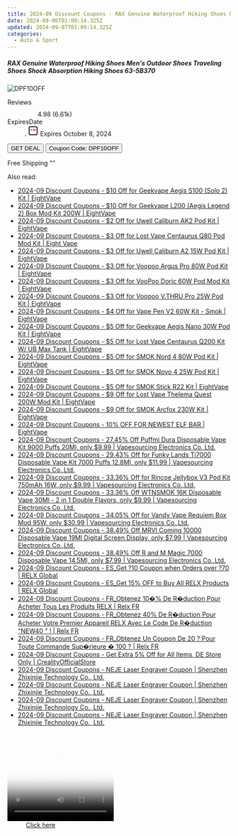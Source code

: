 ```yaml
---
title: 2024-09 Discount Coupons - RAX Genuine Waterproof Hiking Shoes Men's Outdoor Shoes Traveling Shoes Shock Absorption Hiking Shoes 63-5B370 | Gshopper
date: 2024-09-06T01:09:14.325Z
updated: 2024-09-07T01:09:14.325Z
categories:
  - Auto & Sport
---
```



<div class="max-w-4xl mx-auto grid grid-cols-1 lg:max-w-5xl lg:gap-x-20 lg:grid-cols-2">
  <div class="relative p-3 col-start-1 row-start-1 flex flex-col-reverse rounded-lg bg-gradient-to-t from-black/75 via-black/0 sm:bg-none sm:row-start-2 sm:p-0 lg:row-start-1">
    <h5 class="mt-1 text-lg font-semibold text-white sm:text-slate-900 md:text-2xl dark:sm:text-white">RAX Genuine Waterproof Hiking Shoes Men&#39;s Outdoor Shoes Traveling Shoes Shock Absorption Hiking Shoes 63-5B370</h5>
  </div>
  
  <div class="col-start-1 col-end-3 row-start-1 grid gap-4 sm:mb-6 sm:grid-cols-4 lg:col-start-2 lg:row-span-6 lg:row-end-6 lg:mb-0 lg:gap-6">
      <img src="&quot;&quot;" onClick="javascript:window.open(decodeURIComponent('%22https%3A%2F%2Fwww.shareasale.com%2Fu.cfm%3Fd%3D1118054%26m%3D97331%26u%3D4338022%22'), '_blank');void(0);" alt="DPF10OFF" class="h-60 w-full rounded-lg object-cover sm:col-span-2 sm:h-52 lg:col-span-full" loading="lazy" />
    
  </div>
  <dl class="row-start-2 mt-4 flex items-center text-xs font-medium sm:row-start-3 sm:mt-1 md:mt-2.5 lg:row-start-2">
    <dt class="sr-only">Reviews</dt>
    <dd class="flex items-center text-indigo-600 dark:text-indigo-400">
      <svg width="24" height="24" fill="none" aria-hidden="true" class="mr-1 stroke-current dark:stroke-indigo-500">
        <path d="m12 5 2 5h5l-4 4 2.103 5L12 16l-5.103 3L9 14l-4-4h5l2-5Z" stroke-width="2" stroke-linecap="round" stroke-linejoin="round" />
      </svg>
      <span>4.98 <span class="font-normal text-slate-400">(6.61k)</span></span>
    </dd>
    <dt class="sr-only">ExpiresDate</dt>
    <dd class="flex items-center">
      <svg width="2" height="2" aria-hidden="true" fill="currentColor" class="mx-3 text-slate-300">
        <circle cx="1" cy="1" r="1" />
      </svg>
      <svg width="24" height="24" viewBox="0 0 24 24" fill="none" stroke="currentColor" stroke-width="2">
        <rect x="3" y="3" width="18" height="18" rx="2" fill="#fff" />
        <path d="M6 10L18 10" stroke="red" stroke-width="2" fill="none" />
        <path d="M10 6L10 18" stroke="#fff" stroke-width="2" fill="none" />
      </svg>
      Expires October 8, 2024    </dd>
  </dl>
  <div class="col-start-1 row-start-3 mt-4 self-center sm:col-start-2 sm:row-span-2 sm:row-start-2 sm:mt-0 lg:col-start-1 lg:row-start-3 lg:row-end-4 lg:mt-6">
    <button type="button" onClick="javascript:window.open(decodeURIComponent('%22https%3A%2F%2Fwww.shareasale.com%2Fu.cfm%3Fd%3D1118054%26m%3D97331%26u%3D4338022%22'), '_blank');void(0);" class="rounded-lg bg-red-600 px-3 py-2 text-sm font-medium leading-6 text-white">GET DEAL</button>
    <button type="button" onClick="javascript:window.open(decodeURIComponent('%22https%3A%2F%2Fwww.shareasale.com%2Fu.cfm%3Fd%3D1118054%26m%3D97331%26u%3D4338022%22'), '_blank');void(0);" class="border-dashed border-2 border-indigo-600 bg-green-100 text-sm leading-6 font-medium py-2 px-3 rounded-lg">Coupon Code: DPF10OFF</button>
  </div>
  <p class="col-start-1 mt-4 text-sm leading-6 sm:col-span-2 lg:col-span-1 lg:row-start-4 lg:mt-6 dark:text-slate-400">
    Free Shipping 
""  </p>
</div>
<span class="atpl-alsoreadstyle">Also read:</span>
<div><ul>
<li><a href="https://coupons.techidaily.com/coupon-1107748-share-59344-sale/"><u>2024-09 Discount Coupons - $10 Off for Geekvape Aegis S100 (Solo 2) Kit | EightVape</u></a></li>
<li><a href="https://coupons.techidaily.com/coupon-1108187-share-59344-sale/"><u>2024-09 Discount Coupons - $10 Off for Geekvape L200 (Aegis Legend 2) Box Mod Kit 200W | EightVape</u></a></li>
<li><a href="https://coupons.techidaily.com/coupon-1107746-share-59344-sale/"><u>2024-09 Discount Coupons - $2 Off for Uwell Caliburn AK2 Pod Kit | EightVape</u></a></li>
<li><a href="https://coupons.techidaily.com/coupon-1106046-share-59344-sale/"><u>2024-09 Discount Coupons - $3 Off for Lost Vape Centaurus Q80 Pod Mod Kit | Eight Vape</u></a></li>
<li><a href="https://coupons.techidaily.com/coupon-1107750-share-59344-sale/"><u>2024-09 Discount Coupons - $3 Off for Uwell Caliburn A2 15W Pod Kit | EightVape</u></a></li>
<li><a href="https://coupons.techidaily.com/coupon-1107749-share-59344-sale/"><u>2024-09 Discount Coupons - $3 Off for Voopoo Argus Pro 80W Pod Kit | EightVape</u></a></li>
<li><a href="https://coupons.techidaily.com/coupon-1107747-share-59344-sale/"><u>2024-09 Discount Coupons - $3 Off for VooPoo Doric 60W Pod Mod Kit | EightVape</u></a></li>
<li><a href="https://coupons.techidaily.com/coupon-1108184-share-59344-sale/"><u>2024-09 Discount Coupons - $3 Off for Voopoo V.THRU Pro 25W Pod Kit | EightVape</u></a></li>
<li><a href="https://coupons.techidaily.com/coupon-1108191-share-59344-sale/"><u>2024-09 Discount Coupons - $4 Off for Vape Pen V2 60W Kit - Smok | EightVape</u></a></li>
<li><a href="https://coupons.techidaily.com/coupon-1108185-share-59344-sale/"><u>2024-09 Discount Coupons - $5 Off for Geekvape Aegis Nano 30W Pod Kit | EightVape</u></a></li>
<li><a href="https://coupons.techidaily.com/coupon-1106054-share-59344-sale/"><u>2024-09 Discount Coupons - $5 Off for Lost Vape Centaurus Q200 Kit W/ UB Max Tank | EightVape</u></a></li>
<li><a href="https://coupons.techidaily.com/coupon-1108190-share-59344-sale/"><u>2024-09 Discount Coupons - $5 Off for SMOK Nord 4 80W Pod Kit | EightVape</u></a></li>
<li><a href="https://coupons.techidaily.com/coupon-1108189-share-59344-sale/"><u>2024-09 Discount Coupons - $5 Off for SMOK Novo 4 25W Pod Kit | EightVape</u></a></li>
<li><a href="https://coupons.techidaily.com/coupon-1108186-share-59344-sale/"><u>2024-09 Discount Coupons - $5 Off for SMOK Stick R22 Kit | EightVape</u></a></li>
<li><a href="https://coupons.techidaily.com/coupon-1107751-share-59344-sale/"><u>2024-09 Discount Coupons - $9 Off for Lost Vape Thelema Quest 200W Mod Kit | EightVape</u></a></li>
<li><a href="https://coupons.techidaily.com/coupon-1108188-share-59344-sale/"><u>2024-09 Discount Coupons - $9 Off for SMOK Arcfox 230W Kit | EightVape</u></a></li>
<li><a href="https://coupons.techidaily.com/coupon-1106030-share-59344-sale/"><u>2024-09 Discount Coupons - 10% OFF FOR NEWEST ELF BAR | EightVape</u></a></li>
<li><a href="https://coupons.techidaily.com/coupon-1062144-share-90958-sale/"><u>2024-09 Discount Coupons - 27.45% Off Puffmi Dura Disposable Vape Kit 9000 Puffs 20Ml, only $9.99 | Vapesourcing Electronics Co.,Ltd.</u></a></li>
<li><a href="https://coupons.techidaily.com/coupon-1061568-share-90958-sale/"><u>2024-09 Discount Coupons - 29.43% Off for Funky Lands Ti7000 Disposable Vape Kit 7000 Puffs 12.8Ml, only $11.99 | Vapesourcing Electronics Co.,Ltd.</u></a></li>
<li><a href="https://coupons.techidaily.com/coupon-1042245-share-90958-sale/"><u>2024-09 Discount Coupons - 33.36% Off for Rincoe Jellybox V3 Pod Kit 750mAh 16W, only $9.99 | Vapesourcing Electronics Co.,Ltd.</u></a></li>
<li><a href="https://coupons.techidaily.com/coupon-1094184-share-90958-sale/"><u>2024-09 Discount Coupons - 33.36% Off WTNSMOK 16K Disposable Vape 30Ml - 2 in 1 Double Flavors, only $9.99 | Vapesourcing Electronics Co.,Ltd.</u></a></li>
<li><a href="https://coupons.techidaily.com/coupon-1035470-share-90958-sale/"><u>2024-09 Discount Coupons - 34.05% Off for Vandy Vape Requiem Box Mod 95W, only $30.99 | Vapesourcing Electronics Co.,Ltd.</u></a></li>
<li><a href="https://coupons.techidaily.com/coupon-1083220-share-90958-sale/"><u>2024-09 Discount Coupons - 38.49% Off MRVI Coming 10000 Disposable Vape 19Ml Digital Screen Display, only $7.99 | Vapesourcing Electronics Co.,Ltd.</u></a></li>
<li><a href="https://coupons.techidaily.com/coupon-1072925-share-90958-sale/"><u>2024-09 Discount Coupons - 38.49% Off R and M Magic 7000 Disposable Vape 14.5Ml, only $7.99 | Vapesourcing Electronics Co.,Ltd.</u></a></li>
<li><a href="https://coupons.techidaily.com/coupon-993077-share-92020-sale/"><u>2024-09 Discount Coupons - ES_Get ?10 Coupon when Orders over ?70 | RELX Global</u></a></li>
<li><a href="https://coupons.techidaily.com/coupon-999926-share-92020-sale/"><u>2024-09 Discount Coupons - ES_Get 15% OFF to Buy All RELX Products | RELX Global</u></a></li>
<li><a href="https://coupons.techidaily.com/coupon-987414-share-92020-sale/"><u>2024-09 Discount Coupons - FR_Obtenez 10�% De R�duction Pour Acheter Tous Les Produits RELX | Relx FR</u></a></li>
<li><a href="https://coupons.techidaily.com/coupon-987412-share-92020-sale/"><u>2024-09 Discount Coupons - FR_Obtenez 40% De R�duction Pour Acheter Votre Premier Appareil RELX Avec Le Code De R�duction "NEW40 " ! | Relx FR</u></a></li>
<li><a href="https://coupons.techidaily.com/coupon-993074-share-92020-sale/"><u>2024-09 Discount Coupons - FR_Obtenez Un Coupon De 20 ? Pour Toute Commande Sup�rieure � 100 ? | Relx FR</u></a></li>
<li><a href="https://coupons.techidaily.com/coupon-1106028-share-124834-sale/"><u>2024-09 Discount Coupons - Get Extra 5% Off for All Items, DE Store Only | CrealityOfficialStore</u></a></li>
<li><a href="https://coupons.techidaily.com/coupon-1039032-share-101855-sale/"><u>2024-09 Discount Coupons - NEJE Laser Engraver Coupon | Shenzhen Zhixinjie Technology Co., Ltd.</u></a></li>
<li><a href="https://coupons.techidaily.com/coupon-1039033-share-101855-sale/"><u>2024-09 Discount Coupons - NEJE Laser Engraver Coupon | Shenzhen Zhixinjie Technology Co., Ltd.</u></a></li>
<li><a href="https://coupons.techidaily.com/coupon-1070219-share-101855-sale/"><u>2024-09 Discount Coupons - NEJE Laser Engraver Coupon | Shenzhen Zhixinjie Technology Co., Ltd.</u></a></li>
<li><a href="https://coupons.techidaily.com/coupon-1070220-share-101855-sale/"><u>2024-09 Discount Coupons - NEJE Laser Engraver Coupon | Shenzhen Zhixinjie Technology Co., Ltd.</u></a></li>
</ul></div>

<ins class="adsbygoogle"
      style="display:block"
      data-ad-client="ca-pub-7571918770474297"
      data-ad-slot="8358498916"
      data-ad-format="auto"
      data-full-width-responsive="true"></ins>
<!-- affiliate ads begin -->
<span id="1328679">
					<video width="240" height="200" style="cursor:pointer"
           poster="//a.impactradius-go.com/display-clicktoplayimage/1328679.png"
           onclick="if(!this.playClicked){this.play();this.setAttribute('controls',true);this.playClicked=true;}">
	   <source src="//a.impactradius-go.com/display-ad/15852-1328679">
	   <img src="//a.impactradius-go.com/display-clicktoplayimage/1328679.png" style="border: none; height: 100%; width: 100%; object-fit: contain">
	</video>
	<div style="width:150px;text-align:center"><a href="javascript:window.open(decodeURIComponent('https%3A%2F%2Fthefitville.pxf.io%2Fc%2F5597632%2F1328679%2F15852'), '_blank');void(0);">Click here</a></div>
</span>
<img height="0" width="0" src="https://imp.pxf.io/i/5597632/1328679/15852" style="position:absolute;visibility:hidden;" border="0" />
<!-- affiliate ads end -->